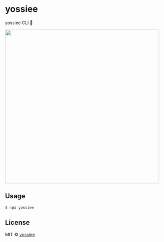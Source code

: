 # yossiee

yossiee CLI :lizard:

<img width="500" src="https://user-images.githubusercontent.com/38056766/74929526-0a322800-541f-11ea-9d95-d57145c9e0ec.png">

## Usage

```
$ npx yossiee
```

## License

MIT ©︎ [yossiee](https://github.com/yossiee)
